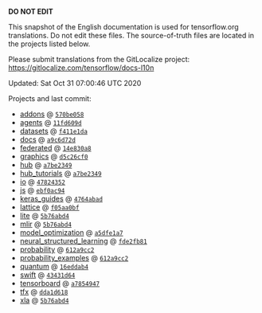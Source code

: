 __DO NOT EDIT__

This snapshot of the English documentation is used for tensorflow.org
translations. Do not edit these files. The source-of-truth files are located in
the projects listed below.

Please submit translations from the GitLocalize project: https://gitlocalize.com/tensorflow/docs-l10n

Updated: Sat Oct 31 07:00:46 UTC 2020

Projects and last commit:

- [addons](https://github.com/tensorflow/addons/tree/master/docs) @ <a href='https://github.com/tensorflow/addons/commit/570be058bce331a57abfa3707509c58a19c87069'><code>570be058</code></a>
- [agents](https://github.com/tensorflow/agents/tree/master/docs) @ <a href='https://github.com/tensorflow/agents/commit/11fd609d20ee86383e951ef443b35deae8e64e90'><code>11fd609d</code></a>
- [datasets](https://github.com/tensorflow/datasets/tree/master/docs) @ <a href='https://github.com/tensorflow/datasets/commit/f411e1da15db56bfead05f7793c2a4a7f264dba5'><code>f411e1da</code></a>
- [docs](https://github.com/tensorflow/docs/tree/master/site/en) @ <a href='https://github.com/tensorflow/docs/commit/a9c6d72da331a1b5389efbe6d010d66f54131f98'><code>a9c6d72d</code></a>
- [federated](https://github.com/tensorflow/federated/tree/master/docs) @ <a href='https://github.com/tensorflow/federated/commit/14e830a855b6bcb9687dff88e1600664a93fddcd'><code>14e830a8</code></a>
- [graphics](https://github.com/tensorflow/graphics/tree/master/tensorflow_graphics/g3doc) @ <a href='https://github.com/tensorflow/graphics/commit/d5c26cf05125e5c096f5b2cde6c85f88c7df2d59'><code>d5c26cf0</code></a>
- [hub](https://github.com/tensorflow/hub/tree/master/docs) @ <a href='https://github.com/tensorflow/hub/commit/a7be23499212ff03ea2517e1d695f32f53c4dbde'><code>a7be2349</code></a>
- [hub_tutorials](https://github.com/tensorflow/hub/tree/master/examples/colab) @ <a href='https://github.com/tensorflow/hub/commit/a7be23499212ff03ea2517e1d695f32f53c4dbde'><code>a7be2349</code></a>
- [io](https://github.com/tensorflow/io/tree/master/docs) @ <a href='https://github.com/tensorflow/io/commit/47824352faa92daa871ac0c2e83df24e65cab4c3'><code>47824352</code></a>
- [js](https://github.com/tensorflow/tfjs-website/tree/master/docs) @ <a href='https://github.com/tensorflow/tfjs-website/commit/ebf0ac944eab1f94c9d01f9430ba147f52fc937c'><code>ebf0ac94</code></a>
- [keras_guides](https://github.com/tensorflow/docs/tree/snapshot-keras/site/en/guide/keras) @ <a href='https://github.com/tensorflow/docs/commit/4764abad680f9698f8ba9ace121ac9d0d9cb69af'><code>4764abad</code></a>
- [lattice](https://github.com/tensorflow/lattice/tree/master/docs) @ <a href='https://github.com/tensorflow/lattice/commit/f05aa0bf2e85756f7a5f49f1378f0d1e428bea2d'><code>f05aa0bf</code></a>
- [lite](https://github.com/tensorflow/tensorflow/tree/master/tensorflow/lite/g3doc) @ <a href='https://github.com/tensorflow/tensorflow/commit/5b76abd4497cd4a121c8f64b8db107f8a1de6388'><code>5b76abd4</code></a>
- [mlir](https://github.com/tensorflow/tensorflow/tree/master/tensorflow/compiler/mlir/g3doc) @ <a href='https://github.com/tensorflow/tensorflow/commit/5b76abd4497cd4a121c8f64b8db107f8a1de6388'><code>5b76abd4</code></a>
- [model_optimization](https://github.com/tensorflow/model-optimization/tree/master/tensorflow_model_optimization/g3doc) @ <a href='https://github.com/tensorflow/model-optimization/commit/a5dfe1a733c15f16c4c95d6f3dc3c48579db0896'><code>a5dfe1a7</code></a>
- [neural_structured_learning](https://github.com/tensorflow/neural-structured-learning/tree/master/g3doc) @ <a href='https://github.com/tensorflow/neural-structured-learning/commit/fde2fb81d870e15ca3655ea2b28e6f9f352087b0'><code>fde2fb81</code></a>
- [probability](https://github.com/tensorflow/probability/tree/master/tensorflow_probability/g3doc) @ <a href='https://github.com/tensorflow/probability/commit/612a9cc27cc96f6dad433d604c8255eb9daf5e2e'><code>612a9cc2</code></a>
- [probability_examples](https://github.com/tensorflow/probability/tree/master/tensorflow_probability/examples/jupyter_notebooks) @ <a href='https://github.com/tensorflow/probability/commit/612a9cc27cc96f6dad433d604c8255eb9daf5e2e'><code>612a9cc2</code></a>
- [quantum](https://github.com/tensorflow/quantum/tree/master/docs) @ <a href='https://github.com/tensorflow/quantum/commit/16eddab4c54a5a024b0a701ea891e842a37eb2f8'><code>16eddab4</code></a>
- [swift](https://github.com/tensorflow/swift/tree/master/docs/site) @ <a href='https://github.com/tensorflow/swift/commit/43431d646f120fb21db64dcbce1140a56e1b410d'><code>43431d64</code></a>
- [tensorboard](https://github.com/tensorflow/tensorboard/tree/master/docs) @ <a href='https://github.com/tensorflow/tensorboard/commit/a78549475be4d164df6ea71059d9adda226fd426'><code>a7854947</code></a>
- [tfx](https://github.com/tensorflow/tfx/tree/master/docs) @ <a href='https://github.com/tensorflow/tfx/commit/dda1d618a09646407a38a5fb45cfeb9bc2bb1709'><code>dda1d618</code></a>
- [xla](https://github.com/tensorflow/tensorflow/tree/master/tensorflow/compiler/xla/g3doc) @ <a href='https://github.com/tensorflow/tensorflow/commit/5b76abd4497cd4a121c8f64b8db107f8a1de6388'><code>5b76abd4</code></a>

